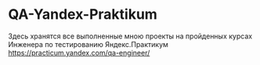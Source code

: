 # QA-Yandex-Praktikum
Здесь хранятся все выполненные мною проекты на пройденных курсах Инженера по тестированию Яндекс.Практикум https://practicum.yandex.com/qa-engineer/
